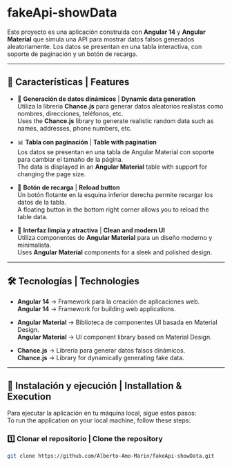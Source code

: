 # fakeApi-showData

Este proyecto es una aplicación construida con **Angular 14** y **Angular Material** que simula una API para mostrar datos falsos generados aleatoriamente. Los datos se presentan en una tabla interactiva, con soporte de paginación y un botón de recarga.

---

## 📌 Características | Features

- 🚀 **Generación de datos dinámicos** | **Dynamic data generation**  
  Utiliza la librería **Chance.js** para generar datos aleatorios realistas como nombres, direcciones, teléfonos, etc.  
  Uses the **Chance.js** library to generate realistic random data such as names, addresses, phone numbers, etc.

- 📊 **Tabla con paginación** | **Table with pagination**  
  Los datos se presentan en una tabla de Angular Material con soporte para cambiar el tamaño de la página.  
  The data is displayed in an **Angular Material** table with support for changing the page size.

- 🔄 **Botón de recarga** | **Reload button**  
  Un botón flotante en la esquina inferior derecha permite recargar los datos de la tabla.  
  A floating button in the bottom right corner allows you to reload the table data.

- 🎨 **Interfaz limpia y atractiva** | **Clean and modern UI**  
  Utiliza componentes de **Angular Material** para un diseño moderno y minimalista.  
  Uses **Angular Material** components for a sleek and polished design.

---

## 🛠️ Tecnologías | Technologies

- **Angular 14** → Framework para la creación de aplicaciones web.  
  **Angular 14** → Framework for building web applications.

- **Angular Material** → Biblioteca de componentes UI basada en Material Design.  
  **Angular Material** → UI component library based on Material Design.

- **Chance.js** → Librería para generar datos falsos dinámicos.  
  **Chance.js** → Library for dynamically generating fake data.

---

## 🚀 Instalación y ejecución | Installation & Execution

Para ejecutar la aplicación en tu máquina local, sigue estos pasos:  
To run the application on your local machine, follow these steps:

### 1️⃣ Clonar el repositorio | Clone the repository

```bash
git clone https://github.com/Alberto-Amo-Marin/fakeApi-showData.git
